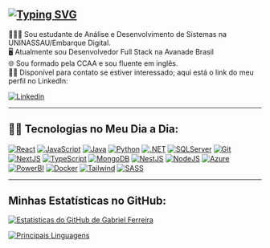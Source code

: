 [![Typing SVG](https://readme-typing-svg.herokuapp.com?font=Roboto+Slab&duration=1000&color=1877F2&background=00CFFF00&multiline=true&random=false&width=435&height=100&lines=%F0%9F%95%B5%F0%9F%8F%BB+Ol%C3%A1%2C+Mundo!;Meu+nome+%C3%A9+Gabriel+Ferreira.;Sou+um+Desenvolvedor+Full+Stack.+%F0%9F%95%B5%F0%9F%8F%BB)](https://git.io/typing-svg)
--

👨🏻‍🎓 Sou estudante de Análise e Desenvolvimento de Sistemas na UNINASSAU/Embarque Digital.
<br/>
🖥️ Atualmente sou Desenvolvedor Full Stack na Avanade Brasil
<br/>
🌐 Sou formado pela CCAA e sou fluente em inglês.
<br/>
🤝🏻 Disponível para contato se estiver interessado; aqui está o link do meu perfil no LinkedIn:

[![Linkedin](https://img.shields.io/badge/LinkedIn-0077B5?style=for-the-badge&logo=linkedin&logoColor=white)](https://www.linkedin.com/in/gabriel-ferreira-aa2522232/)

---

## 🧠💡 Tecnologias no Meu Dia a Dia:

<div style="display: inline-block;">
    <a href="#"><img align="center" alt="React" src="https://img.shields.io/badge/react-%2320232a.svg?style=for-the-badge&logo=react&logoColor=%2361DAFB"/></a>
    <a href="#"><img align="center" alt="JavaScript" src="https://img.shields.io/badge/JavaScript-323330?style=for-the-badge&logo=javascript&logoColor=F7DF1E"/></a>
    <a href="#"><img align="center" alt="Java" src="https://img.shields.io/badge/java-%23ED8B00.svg?style=for-the-badge&logo=openjdk&logoColor=white"/></a>
    <a href="#"><img align="center" alt="Python" src="https://img.shields.io/badge/Python-FFD43B?style=for-the-badge&logo=python&logoColor=blue"/></a>
    <a href="#"><img align="center" alt=".NET" src="https://img.shields.io/badge/.NET-512BD4?style=for-the-badge&logo=dotnet&logoColor=white"/></a>
    <a href="#"><img align="center" alt="SQLServer" src="https://img.shields.io/badge/Microsoft%20SQL%20Server-CC2927?style=for-the-badge&logo=microsoft%20sql%20server&logoColor=white"/></a>
    <a href="#"><img align="center" alt="Git" src="https://img.shields.io/badge/git-%23F05033.svg?style=for-the-badge&logo=git&logoColor=white"/></a>
    <a href="#"><img align="center" alt="NextJS" src="https://img.shields.io/badge/Next-black?style=for-the-badge&logo=next.js&logoColor=white"/></a>
    <a href="#"><img align="center" alt="TypeScript" src="https://img.shields.io/badge/typescript-%23007ACC.svg?style=for-the-badge&logo=typescript&logoColor=white"/></a>
    <a href="#"><img align="center" alt="MongoDB" src="https://img.shields.io/badge/MongoDB-%234ea94b.svg?style=for-the-badge&logo=mongodb&logoColor=white"/></a>
    <a href="#"><img align="center" alt="NestJS" src="https://img.shields.io/badge/nestjs-%23E0234E.svg?style=for-the-badge&logo=nestjs&logoColor=white"/></a>
    <a href="#"><img align="center" alt="NodeJS" src="https://img.shields.io/badge/node.js-6DA55F?style=for-the-badge&logo=node.js&logoColor=white"/></a>
    <a href="#"><img align="center" alt="Azure" src="https://img.shields.io/badge/azure-%230072C6.svg?style=for-the-badge&logo=microsoftazure&logoColor=white"/></a>
    <a href="#"><img align="center" alt="PowerBI" src="https://img.shields.io/badge/power_bi-F2C811?style=for-the-badge&logo=powerbi&logoColor=black"/></a>
    <a href="#"><img align="center" alt="Docker" src="https://img.shields.io/badge/docker-%230db7ed.svg?style=for-the-badge&logo=docker&logoColor=white"/></a>
    <a href="#"><img align="center" alt="Tailwind" src="https://img.shields.io/badge/tailwindcss-%2338B2AC.svg?style=for-the-badge&logo=tailwind-css&logoColor=white"/></a>
    <a href="#"><img align="center" alt="SASS" src="https://img.shields.io/badge/SASS-hotpink.svg?style=for-the-badge&logo=SASS&logoColor=white"/></a>
</div>
<br/>

---

## Minhas Estatísticas no GitHub:

[![Estatísticas do GitHub de Gabriel Ferreira](https://github-readme-stats.vercel.app/api?username=GabrielBhain&show_icons=true&theme=transparent)](https://github.com/GabrielBhain)

[![Principais Linguagens](https://github-readme-stats.vercel.app/api/top-langs/?username=GabrielBhain&layout=donut-vertical&theme=transparent)](https://github.com/GabrielBhain)
